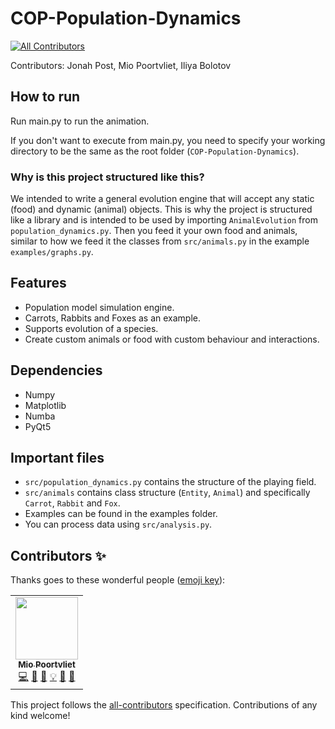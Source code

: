 # COP-Population-Dynamics
<!-- ALL-CONTRIBUTORS-BADGE:START - Do not remove or modify this section -->
[![All Contributors](https://img.shields.io/badge/all_contributors-1-orange.svg?style=flat-square)](#contributors-)
<!-- ALL-CONTRIBUTORS-BADGE:END -->
 
Contributors: Jonah Post, Mio Poortvliet, Iliya Bolotov

## How to run

Run main.py to run the animation.

If you don't want to execute from main.py, you need to specify your working directory to be the same as the root folder (```COP-Population-Dynamics```).

### Why is this project structured like this?

We intended to write a general evolution engine that will accept any static (food) and dynamic (animal) objects. This is why the project is structured like a library and is intended to be used by importing ```AnimalEvolution``` from ```population_dynamics.py```. Then you feed it your own food and animals, similar to how we feed it the classes from ```src/animals.py``` in the example ```examples/graphs.py```. 

## Features

- Population model simulation engine.
- Carrots, Rabbits and Foxes as an example.
- Supports evolution of a species.
- Create custom animals or food with custom behaviour and interactions.

## Dependencies

- Numpy
- Matplotlib
- Numba
- PyQt5

## Important files

- ```src/population_dynamics.py``` contains the structure of the playing field.
- ```src/animals``` contains class structure (```Entity```, ```Animal```) and specifically ```Carrot```, ```Rabbit``` and ```Fox```.
- Examples can be found in the examples folder. 
- You can process data using ```src/analysis.py```.
## Contributors ✨

Thanks goes to these wonderful people ([emoji key](https://allcontributors.org/docs/en/emoji-key)):

<!-- ALL-CONTRIBUTORS-LIST:START - Do not remove or modify this section -->
<!-- prettier-ignore-start -->
<!-- markdownlint-disable -->
<table>
  <tr>
    <td align="center"><a href="https://github.com/MioPoortvliet"><img src="https://avatars.githubusercontent.com/u/6685801?v=4?s=100" width="100px;" alt=""/><br /><sub><b>Mio Poortvliet</b></sub></a><br /><a href="https://github.com/I-Atlas/COP-Population-Dynamics/commits?author=MioPoortvliet" title="Code">💻</a> <a href="#data-MioPoortvliet" title="Data">🔣</a> <a href="https://github.com/I-Atlas/COP-Population-Dynamics/commits?author=MioPoortvliet" title="Documentation">📖</a> <a href="#example-MioPoortvliet" title="Examples">💡</a> <a href="#maintenance-MioPoortvliet" title="Maintenance">🚧</a> <a href="#tool-MioPoortvliet" title="Tools">🔧</a></td>
  </tr>
</table>

<!-- markdownlint-restore -->
<!-- prettier-ignore-end -->

<!-- ALL-CONTRIBUTORS-LIST:END -->

This project follows the [all-contributors](https://github.com/all-contributors/all-contributors) specification. Contributions of any kind welcome!